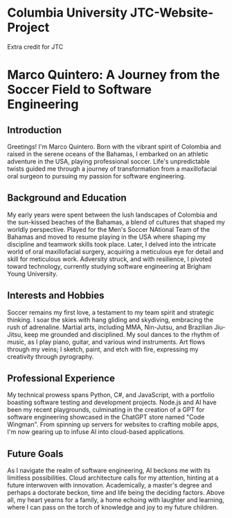 # Columbia University JTC-Website-Project
Extra credit for JTC

# Marco Quintero: A Journey from the Soccer Field to Software Engineering

## Introduction
Greetings! I'm Marco Quintero. Born with the vibrant spirit of Colombia and raised in the serene oceans of the Bahamas,
I embarked on an athletic adventure in the USA, playing professional soccer. Life's unpredictable twists guided me through a 
journey of transformation from a maxillofacial oral surgeon to pursuing my passion for software engineering.

## Background and Education
My early years were spent between the lush landscapes of Colombia and the sun-kissed beaches of the Bahamas, a blend of 
cultures that shaped my worldly perspective. Played for the Men's Soccer NAtional Team of the Bahamas and moved to resume playing in the USA where shaping my discipline and 
teamwork skills took place. Later, I delved into the intricate world of oral maxillofacial surgery, acquiring a meticulous eye for detail and skill for meticulous work. 
Adversity struck, and with resilience, I pivoted toward technology, currently studying software engineering at Brigham Young University.

## Interests and Hobbies
Soccer remains my first love, a testament to my team spirit and strategic thinking. I soar the skies with hang gliding and skydiving, 
embracing the rush of adrenaline. Martial arts, including MMA, Nin-Jutsu, and Brazilian Jiu-Jitsu, keep me grounded and disciplined.
My soul dances to the rhythm of music, as I play piano, guitar, and various wind instruments. Art flows through my veins; I sketch, 
paint, and etch with fire, expressing my creativity through pyrography.

## Professional Experience
My technical prowess spans Python, C#, and JavaScript, with a portfolio boasting software testing and development projects. Node.js and 
AI have been my recent playgrounds, culminating in the creation of a GPT for software engineering showcased in the ChatGPT store named "Code Wingman". 
From spinning up servers for websites to crafting mobile apps, I'm now gearing up to infuse AI into cloud-based applications.

## Future Goals
As I navigate the realm of software engineering, AI beckons me with its limitless possibilities. Cloud architecture calls for my attention, 
hinting at a future interwoven with innovation. Academically, a master's degree and perhaps a doctorate beckon, time and life being the deciding factors.
Above all, my heart yearns for a family, a home echoing with laughter and learning, where I can pass on the torch of knowledge and joy to my future children.

